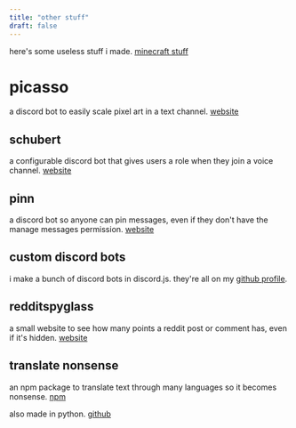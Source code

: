 ```yaml
---
title: "other stuff"
draft: false
---
```


here's some useless stuff i made. [minecraft stuff](/minecraft-stuff)


# picasso

a discord bot to easily scale pixel art in a text channel. [website](/project/picasso)

## schubert

a configurable discord bot that gives users a role when they join a voice channel. [website](/project/schubert)

## pinn

a discord bot so anyone can pin messages, even if they don't have the manage messages permission. [website](/project/pinn)

## custom discord bots

i make a bunch of discord bots in discord.js. they're all on my [github profile](https://github.com/Beatso?tab=repositories).

## redditspyglass

a small website to see how many points a reddit post or comment has, even if it's hidden. [website](/project/redditspyglass)


## translate nonsense

an npm package to translate text through many languages so it becomes nonsense. [npm](https://www.npmjs.com/package/translate-nonsense)

also made in python. [github](https://github.com/Beatso/TranslateNonsensePY)
